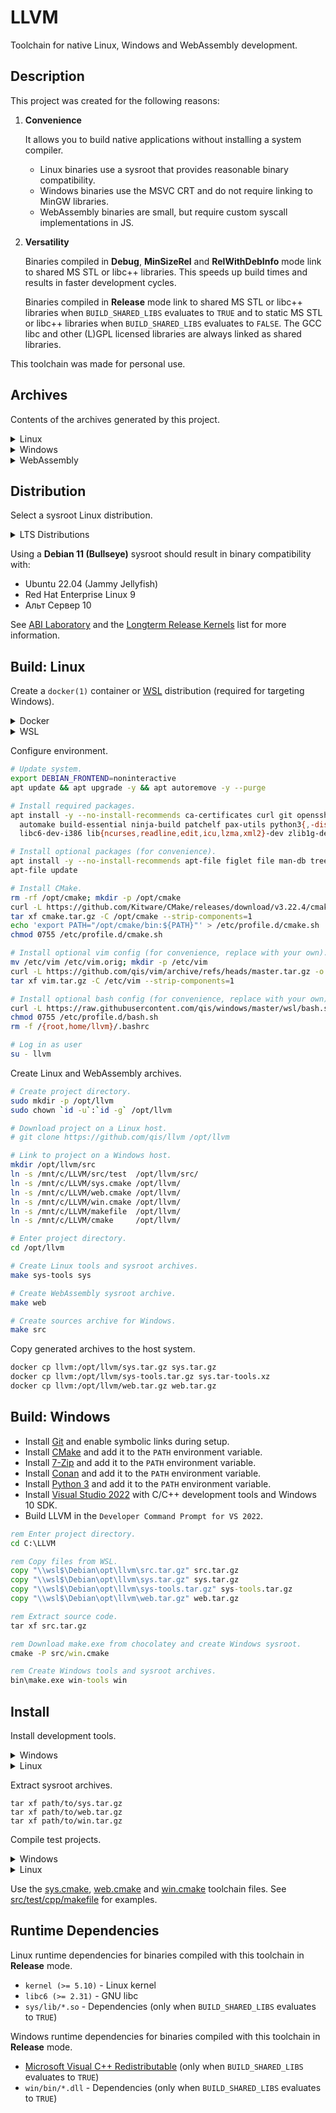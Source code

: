 # LLVM
Toolchain for native Linux, Windows and WebAssembly development.

## Description
This project was created for the following reasons:

1. **Convenience**

   It allows you to build native applications without installing a system compiler.

   - Linux binaries use a sysroot that provides reasonable binary compatibility.
   - Windows binaries use the MSVC CRT and do not require linking to MinGW libraries.
   - WebAssembly binaries are small, but require custom syscall implementations in JS.

2. **Versatility**

   Binaries compiled in **Debug**, **MinSizeRel** and **RelWithDebInfo** mode link to
   shared MS STL or libc++ libraries. This speeds up build times and results in faster
   development cycles.

   Binaries compiled in **Release** mode link to shared MS STL or libc++ libraries
   when `BUILD_SHARED_LIBS` evaluates to `TRUE` and to static MS STL or libc++ libraries
   when `BUILD_SHARED_LIBS` evaluates to `FALSE`. The GCC libc and other (L)GPL licensed
   libraries are always linked as shared libraries.

This toolchain was made for personal use.

## Archives
Contents of the archives generated by this project.

<details>
<summary>Linux</summary>

* `sys.tar.gz` - Linux sysroot
  - `lib/clang/14.0.4/lib/x86_64-pc-linux-gcc/libclang_rt.*.a` - compiler-rt
  - `sys/lib/*.so` - shared libraries meant for distribution

* `sys-tools.tar.gz` - Linux host compiler
  - `lib/clang/14.0.4/include` - compiler headers
  - `lib/*.so` - shared libraries used by compiler tools
  - `bin/*` - compiler tools

</details>

<details>
<summary>Windows</summary>

* `win.tar.gz` - Windows sysroot
  - `win/crt/lib/clang_rt.*-x86_64.lib` - compiler-rt
  - `win/bin/*.dll` - shared libraries meant for distribution

* `win-tools.tar.gz` - Windows host compiler
  - `lib/clang/14.0.4/include` - compiler headers
  - `bin/*.dll` - shared libraries used by compiler tools
  - `bin/*.exe` - compiler tools

</details>

<details>
<summary>WebAssembly</summary>

* `web.tar.gz` - WebAssembly sysroot
  - `lib/clang/14.0.4/lib/wasi/libclang_rt.*-wasm32.a` - compiler-rt

</details>

## Distribution
Select a sysroot Linux distribution.

<details>
<summary>LTS Distributions</summary>

| Distribution                   |      LTS       |    Extended    | Kernel   | GNU libc |
|--------------------------------|:--------------:|:--------------:|----------|----------|
| Debian 8 (Jessie)              |   2020-07-01   |   2025-06-30   | 3.16     | 2.19     |
| Debian 9 (Stretch)             |   2022-07-01   |   2027-06-30   | 4.9      | 2.24     |
| Debian 10 (Buster)             |   2024-07-01   |   2029-06-30   | 4.19     | 2.28     |
| **Debian 11 (Bullseye)**       | **2026-07-01** | **2031-06-30** | **5.10** | **2.31** |
| Ubuntu 16.04 (Xenial Xerus)    |   2021-04-01   |   2026-04-01   | 4.4      | 2.23     |
| Ubuntu 18.04 (Bionic Beaver)   |   2023-04-01   |   2028-04-01   | 5.3      | 2.27     |
| Ubuntu 20.04 (Focal Fossa)     |   2025-04-01   |   2030-04-01   | 5.4      | 2.31     |
| Ubuntu 22.04 (Jammy Jellyfish) |   2027-04-01   |   2032-04-01   | 5.15     | 2.35     |
| Red Hat Enterprise Linux 7     |   2024-06-30   |   2026-06-30   | 3.10     | 2.17     |
| Red Hat Enterprise Linux 8     |   2029-05-31   |   2031-05-31   | 4.18     | 2.28     |
| Red Hat Enterprise Linux 9     |   2032-05-31   |   2034-05-31   | 5.14     | 2.34     |
| Альт Сервер 9                  |   2023-12-31   |                | 4.19     | 2.27     |
| Альт Сервер 10                 |                |                | 5.15     | 2.32     |

</details>

Using a **Debian 11 (Bullseye)** sysroot should result in binary compatibility with:

- Ubuntu 22.04 (Jammy Jellyfish)
- Red Hat Enterprise Linux 9
- Альт Сервер 10

See [ABI Laboratory][abi] and the [Longterm Release Kernels][lts] list for more information.

## Build: Linux
Create a `docker(1)` container or [WSL][wsl] distribution (required for targeting Windows).

<details>
<summary>Docker</summary>

```sh
# Install docker.
sudo apt install -y docker.io
sudo usermod -aG docker `id -un`

# Remove existing container.
docker rm llvm

# Install container and log in as root.
docker run -it -h llvm --name llvm debian:11
```

```sh
# Create user.
useradd -s /bin/bash -d /home/llvm -m -G users llvm
```

</details>

<details>
<summary>WSL</summary>

```cmd
rem Remove existing distribution.
wsl --unregister Debian

rem Install distribution.
wsl --install -d Debian
```

```
Enter new UNIX username: llvm
```

```sh
# Configure distribution.
sudo tee /etc/wsl.conf >/dev/null <<'EOF'
[automount]
enabled=true
options=case=off,metadata,uid=1000,gid=1000,umask=022
EOF

# Configure sudo.
sudo EDITOR=tee visudo >/dev/null <<'EOF'
root ALL=(ALL) ALL
llvm ALL=(ALL) NOPASSWD: ALL
#includedir /etc/sudoers.d
EOF

# Exit shell.
exit
```

```cmd
rem Shut down all distributions.
wsl --shutdown

rem Start distributions.
wsl ~ -u root -d Debian
```

</details>

Configure environment.

```sh
# Update system.
export DEBIAN_FRONTEND=noninteractive
apt update && apt upgrade -y && apt autoremove -y --purge

# Install required packages.
apt install -y --no-install-recommends ca-certificates curl git openssh-client tzdata wget \
  automake build-essential ninja-build patchelf pax-utils python3{,-distutils,-lib2to3} \
  libc6-dev-i386 lib{ncurses,readline,edit,icu,lzma,xml2}-dev zlib1g-dev

# Install optional packages (for convenience).
apt install -y --no-install-recommends apt-file figlet file man-db tree vim
apt-file update

# Install CMake.
rm -rf /opt/cmake; mkdir -p /opt/cmake
curl -L https://github.com/Kitware/CMake/releases/download/v3.22.4/cmake-3.22.4-linux-x86_64.tar.gz -o cmake.tar.gz
tar xf cmake.tar.gz -C /opt/cmake --strip-components=1
echo 'export PATH="/opt/cmake/bin:${PATH}"' > /etc/profile.d/cmake.sh
chmod 0755 /etc/profile.d/cmake.sh

# Install optional vim config (for convenience, replace with your own).
mv /etc/vim /etc/vim.orig; mkdir -p /etc/vim
curl -L https://github.com/qis/vim/archive/refs/heads/master.tar.gz -o vim.tar.gz
tar xf vim.tar.gz -C /etc/vim --strip-components=1

# Install optional bash config (for convenience, replace with your own).
curl -L https://raw.githubusercontent.com/qis/windows/master/wsl/bash.sh -o /etc/profile.d/bash.sh
chmod 0755 /etc/profile.d/bash.sh
rm -f /{root,home/llvm}/.bashrc

# Log in as user
su - llvm
```

Create Linux and WebAssembly archives.

```sh
# Create project directory.
sudo mkdir -p /opt/llvm
sudo chown `id -u`:`id -g` /opt/llvm

# Download project on a Linux host.
# git clone https://github.com/qis/llvm /opt/llvm

# Link to project on a Windows host.
mkdir /opt/llvm/src
ln -s /mnt/c/LLVM/src/test  /opt/llvm/src/
ln -s /mnt/c/LLVM/sys.cmake /opt/llvm/
ln -s /mnt/c/LLVM/web.cmake /opt/llvm/
ln -s /mnt/c/LLVM/win.cmake /opt/llvm/
ln -s /mnt/c/LLVM/makefile  /opt/llvm/
ln -s /mnt/c/LLVM/cmake     /opt/llvm/

# Enter project directory.
cd /opt/llvm

# Create Linux tools and sysroot archives.
make sys-tools sys

# Create WebAssembly sysroot archive.
make web

# Create sources archive for Windows.
make src
```

<!--
Create an archive with `build/stage` and `build/tools` while working on this project.

```sh
make sys-build
```
-->

Copy generated archives to the host system.

```sh
docker cp llvm:/opt/llvm/sys.tar.gz sys.tar.gz
docker cp llvm:/opt/llvm/sys-tools.tar.gz sys.tar-tools.xz
docker cp llvm:/opt/llvm/web.tar.gz web.tar.gz
```

<!--
```sh
docker cp llvm:/opt/llvm/sys-build.tar.gz sys.tar-build.xz
```
-->

## Build: Windows

* Install [Git][git] and enable symbolic links during setup.
* Install [CMake][cmk] and add it to the `PATH` environment variable.
* Install [7-Zip][p7z] and add it to the `PATH` environment variable.
* Install [Conan][con] and add it to the `PATH` environment variable.
* Install [Python 3][py3] and add it to the `PATH` environment variable.
* Install [Visual Studio 2022][vsc] with C/C++ development tools and Windows 10 SDK.
* Build LLVM in the `Developer Command Prompt for VS 2022`.

```cmd
rem Enter project directory.
cd C:\LLVM

rem Copy files from WSL.
copy "\\wsl$\Debian\opt\llvm\src.tar.gz" src.tar.gz
copy "\\wsl$\Debian\opt\llvm\sys.tar.gz" sys.tar.gz
copy "\\wsl$\Debian\opt\llvm\sys-tools.tar.gz" sys-tools.tar.gz
copy "\\wsl$\Debian\opt\llvm\web.tar.gz" web.tar.gz

rem Extract source code.
tar xf src.tar.gz

rem Download make.exe from chocolatey and create Windows sysroot.
cmake -P src/win.cmake

rem Create Windows tools and sysroot archives.
bin\make.exe win-tools win
```

<!--
```cmd
copy "\\wsl$\Debian\opt\llvm\sys-build.tar.gz" sys-build.tar.gz
```
-->

</details>

## Install
Install development tools.

<details>
<summary>Windows</summary>

* Install [Git][git] and enable symbolic links during setup.
* Install [CMake][cmk] and add it to the `PATH` environment variable.
* Install [Microsoft Visual C++ Redistributable][vcr] for binaries built in Debug mode.

```cmd
rem Clone the repository.
git clone https://github.com/qis/llvm C:\LLVM

rem Enter created directory.
cd C:\LLVM

rem Extract tools archive.
tar xf /path/to/win-tools.tar.gz
```

Register toolchain.

* Add `C:\LLVM\win\bin` to the `PATH` environment variable.
* Add `C:\LLVM\bin` to the `PATH` environment variable (optional).

</details>

<details>
<summary>Linux</summary>

```sh
# Install dependencies.
sudo apt install -y --no-install-recommends ca-certificates curl git tzdata wget \
  automake binutils elfutils make ninja-build patchelf pax-utils

# Install CMake.
sudo rm -rf /opt/cmake; sudo mkdir -p /opt/cmake
curl -L https://github.com/Kitware/CMake/releases/download/v3.22.4/cmake-3.22.4-linux-x86_64.tar.gz -o cmake.tar.gz
sudo tar xf cmake.tar.gz -C /opt/cmake --strip-components=1
echo 'export PATH="/opt/cmake/bin:${PATH}"' | sudo tee /etc/profile.d/cmake.sh >/dev/null
sudo chmod 0755 /etc/profile.d/cmake.sh
. /etc/profile.d/cmake.sh

# Create directory.
sudo mkdir -p /opt/llvm
sudo chown `id -u`:`id -g` /opt/llvm

# Clone the repository.
git clone https://github.com/qis/llvm /opt/llvm

# Enter directory.
cd /opt/llvm

# Extract tools archive.
tar xf /path/to/sys-tools.tar.gz

# Add /opt/llvm/bin to the PATH environment variable (optional).
echo 'export PATH="/opt/llvm/bin:${PATH}"' | sudo tee /etc/profile.d/llvm.sh >/dev/null
```

When cross-compilation for Windows is desired, the `/opt/llvm/win` directory must reside
on a case-insensitive filesystem (or be a symlink to a Windows directory in WSL).

```sh
# Check if the kernel supports case-insensitive filesystems.
cat /sys/fs/ext4/features/casefold
cat /sys/fs/unicode/version

# Create case-insensitive filesystem on a spare drive.
# mkfs -t ext4 -O casefold /dev/<device>

# Verify case-insensitive filesystem.
# dumpe2fs -h /dev/<device> | grep 'Filesystem features'

# Mount case-insensitive filesystem.
# mkdir -p /opt/llvm/win
# mount /dev/<device> /opt/llvm/win
```

</details>

Extract sysroot archives.

```
tar xf path/to/sys.tar.gz
tar xf path/to/web.tar.gz
tar xf path/to/win.tar.gz
```

Compile test projects.

<details>
<summary>Windows</summary>

```cmd
rem Enter one of the test project directories.
cd C:\LLVM\src\test\tbb

rem Configure project.
C:\LLVM\bin\make.exe clean configure

rem Build with coverage support, execute and display the results.
C:\LLVM\bin\make.exe test

rem Configure project for Linux cross-compilation.
C:\LLVM\bin\make.exe clean configure root=sys

rem Build release.
C:\LLVM\bin\make.exe config=Release

rem Enter WebAssembly test project directory.
cd C:\LLVM\src\test\web

rem Configure and build project.
C:\LLVM\bin\make.exe clean all config=MinSizeRel
```

</details>

<details>
<summary>Linux</summary>

```sh
# Enter one of the test project directories.
cd /opt/llvm/src/test/tbb

# Configure project.
make clean configure

# Build with coverage support, execute and display the results.
make test

# Configure project for Windows cross-compilation.
make clean configure root=win

# Build release.
make config=Release

# Enter WebAssembly test project directory.
cd /opt/llvm/src/test/web

# Configure and build project.
make clean all config=MinSizeRel
```

</details>

Use the [sys.cmake](sys.cmake), [web.cmake](web.cmake) and [win.cmake](win.cmake)
toolchain files. See [src/test/cpp/makefile](src/test/cpp/makefile) for examples.

## Runtime Dependencies
Linux runtime dependencies for binaries compiled with this toolchain in **Release** mode.

* `kernel (>= 5.10)` - Linux kernel
* `libc6 (>= 2.31)` - GNU libc
* `sys/lib/*.so` - Dependencies (only when `BUILD_SHARED_LIBS` evaluates to `TRUE`)

Windows runtime dependencies for binaries compiled with this toolchain in **Release** mode.

* [Microsoft Visual C++ Redistributable][vcr] (only when `BUILD_SHARED_LIBS` evaluates to `TRUE`)
* `win/bin/*.dll` - Dependencies (only when `BUILD_SHARED_LIBS` evaluates to `TRUE`)

[web]: https://htmlpreview.github.io/?https://github.com/qis/llvm/blob/master/test/wasm/index.html

[abi]: https://abi-laboratory.pro/?view=timeline&l=glibc
[lts]: https://www.kernel.org/category/releases.html
[wsl]: https://docs.microsoft.com/en-us/windows/wsl/
[git]: https://git-scm.com/download/win
[cmk]: https://cmake.org/download/
[p7z]: https://www.7-zip.org/
[con]: https://conan.io/downloads.html
[py3]: https://www.python.org/downloads/windows/
[vsc]: https://visualstudio.microsoft.com/downloads/
[vcr]: https://aka.ms/vs/17/release/vc_redist.x64.exe
